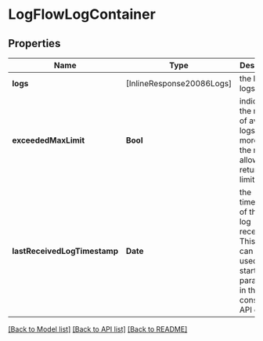 # LogFlowLogContainer

## Properties
Name | Type | Description | Notes
------------ | ------------- | ------------- | -------------
**logs** | [InlineResponse20086Logs] | the list of logs | 
**exceededMaxLimit** | **Bool** | indicates if the number of available logs are more than the max allowed return limit(100). | [optional] 
**lastReceivedLogTimestamp** | **Date** | the timestamp of the last log received. This value can be used as the start time parameter in the consecutive API call. | [optional] 

[[Back to Model list]](../README.md#documentation-for-models) [[Back to API list]](../README.md#documentation-for-api-endpoints) [[Back to README]](../README.md)


